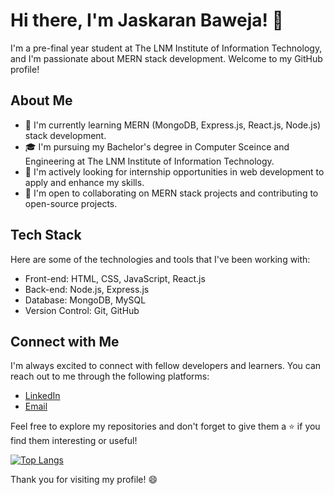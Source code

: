 # Hi there, I'm Jaskaran Baweja! 👋

I'm a pre-final year student at The LNM Institute of Information Technology, and I'm passionate about MERN stack development. Welcome to my GitHub profile! 

## About Me

- 🌱 I'm currently learning MERN (MongoDB, Express.js, React.js, Node.js) stack development.
- 🎓 I'm pursuing my Bachelor's degree in Computer Sceince and Engineering at The LNM Institute of Information Technology.
- 💼 I'm actively looking for internship opportunities in web development to apply and enhance my skills.
- 🤝 I'm open to collaborating on MERN stack projects and contributing to open-source projects.

## Tech Stack

Here are some of the technologies and tools that I've been working with:

- Front-end: HTML, CSS, JavaScript, React.js
- Back-end: Node.js, Express.js
- Database: MongoDB, MySQL
- Version Control: Git, GitHub


## Connect with Me

I'm always excited to connect with fellow developers and learners. You can reach out to me through the following platforms:

- [LinkedIn](https://www.linkedin.com/in/jaskaran-baweja-0b125522a)
- [Email](21ucs097@lnmiit.ac.in)

Feel free to explore my repositories and don't forget to give them a ⭐️ if you find them interesting or useful!

[![Top Langs](https://github-readme-stats.vercel.app/api/top-langs/?username=Jaskaran0702&layout=donut-vertical)](https://github.com/Jaskaran0702/github-readme-stats)

Thank you for visiting my profile! 😄
